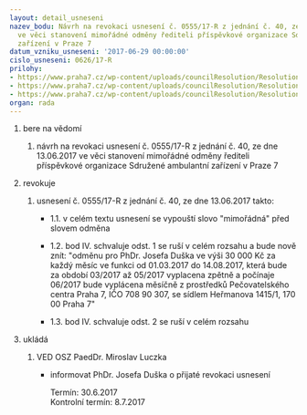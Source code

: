 ```yaml
---
layout: detail_usneseni
nazev_bodu: Návrh na revokaci usnesení č. 0555/17-R z jednání č. 40, ze dne 13.06.2017
  ve věci stanovení mimořádné odměny řediteli příspěvkové organizace Sdružené ambulantní
  zařízení v Praze 7
datum_vzniku_usneseni: '2017-06-29 00:00:00'
cislo_usneseni: 0626/17-R
prilohy:
- https://www.praha7.cz/wp-content/uploads/councilResolution/Resolutions/29303/export/20170629_KSS_duvodovazprava_revokace~222856.docx
- https://www.praha7.cz/wp-content/uploads/councilResolution/Resolutions/29303/export/Navrh_na_stanoveni_mimoradne_odmeny_rediteli_prispevkove_organizace_Sdruzene_ambulantni_zarizeni_v_Praze_7~222855.pdf
- https://www.praha7.cz/wp-content/uploads/councilResolution/Resolutions/29303/export/export~295721.pdf
organ: rada
---
```

<ol id="urzList" class="urzList_view"><li id="" class="urzClass1"><span name="1">bere na vědomí</span><ol class="urzOlClass"><li style="text-align: left;" id="" class="urzClass2"><span><p>návrh na revokaci usnesení č. 0555/17-R z jednání č. 40, ze dne 13.06.2017 ve věci stanovení mimořádné odměny řediteli příspěvkové organizace Sdružené ambulantní zařízení v Praze 7</p></span></li></ol></li><li id="" class="urzClass1"><span name="21">revokuje</span><ol class="urzOlClass"><li style="text-align: left;" id="" class="urzClass2"><span><p>usnesení č. 0555/17-R z jednání č. 40, ze dne 13.06.2017 takto:</p></span><ul class="urzUlClass"><li style="text-align: left;" id="" class="urzClass3"><span><p>1.1. v celém textu usnesení se vypouští slovo "mimořádná" před slovem odměna</p></span></li><li style="text-align: left;" id="" class="urzClass3"><span><p>1.2. bod IV. schvaluje odst. 1 se ruší v celém rozsahu a bude nově znít: "odměnu pro PhDr. Josefa Duška ve výši 30 000 Kč za každý měsíc ve funkci od 01.03.2017 do 14.08.2017, která bude za období 03/2017 až 05/2017 vyplacena zpětně a počínaje 06/2017 bude vyplácena měsíčně z prostředků Pečovatelského centra Praha 7, IČO 708 90 307, se sídlem Heřmanova 1415/1, 170 00 Praha 7"</p></span></li><li style="text-align: left;" id="" class="urzClass3"><span><p>1.3. bod IV. schvaluje odst. 2 se ruší v celém rozsahu</p></span></li></ul></li></ol></li><li class="urzClass1" id="urzUkoly"><span name="1">ukládá</span><ol class="urzOlClass"><li class="urzClass2"><span><p>VED OSZ PaedDr. Miroslav Luczka</p></span><ul class="urzUlClass"><li class="urzClass3"><span><p>informovat PhDr. Josefa Duška o přijaté revokaci usnesení</p></span><span class="urzUkolTermin">  Termín:&nbsp;30.6.2017</span><div class="urzUkolTermin">  Kontrolní termín:&nbsp;8.7.2017</div></li></ul></li></ol></li></ol>